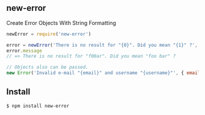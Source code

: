 ## new-error

Create Error Objects With String Formatting

```js
newError = require('new-error')

error = newError('There is no result for "{0}". Did you mean "{1}" ?', 'f00ar', 'foo bar')
error.message
// => There is no result for "f00ar". Did you mean "foo bar" ?

// Objects also can be passed.
new Error('Invalid e-mail "{email}" and username "{username}"', { email: 'foo@foo', username: '!!!11' })
```

## Install

```bash
$ npm install new-error
```
